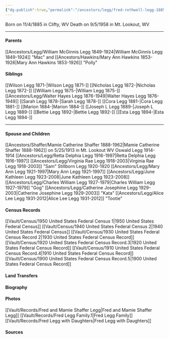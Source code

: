 ```yaml
---
{"dg-publish":true,"permalink":"/ancestors/legg/fred-rothwell-legg-1885-1958/","tags":["Fred-Legg"]}
---
```


Born on  11/4/1885 in Clifty, WV
Death on 9/5/1958 in Mt. Lookout, WV

---
#### Parents

[[Ancestors/Legg/William McGinnis Legg 1849-1924\|William McGinnis Legg 1849-1924]] "Mac" and [[Ancestors/Hawkins/Mary Ann Hawkins 1853-1926\|Mary Ann Hawkins 1853-1926]] "Polly"
#### Siblings
[[Wilson Legg 1871-\|Wilson Legg 1871-]]
[[Nicholas Legg 1872-\|Nicholas Legg 1872-]]
[[William Legg 1875-\|William Legg 1875-]]
[[Ancestors/Legg/Walter Hayes Legg 1876-1949\|Walter Hayes Legg 1876-1949]]
[[Sarah Legg 1878-\|Sarah Legg 1878-]]
[[Cora Legg 1881-\|Cora Legg 1881-]]
[[Marion 1884-\|Marion 1884-]]
[[Joseph L Legg 1889-\|Joseph L Legg 1889-]]
[[Bettie Legg  1892-\|Bettie Legg  1892-]]
[[Esta Legg 1894-\|Esta Legg 1894-]]

---
#### Spouse and Children
[[Ancestors/Shaffer/Mamie Catherine Shaffer 1888-1962\|Mamie Catherine Shaffer 1888-1962]] on 5/25/1913 in Mt. Lookout WV
Oswald Legg 1914-1914
[[Ancestors/Legg/Retta Delphia Legg 1916-1997\|Retta Delphia Legg 1916-1997]]
[[Ancestors/Legg/Virginia Rae Legg 1918-2003\|Virginia Rae Legg 1918-2003]] "Sam"
Stillborn Legg 1920-1920
[[Ancestors/Legg/Mary Ann Legg 1921-1997\|Mary Ann Legg 1921-1997]]
[[Ancestors/Legg/June Kathleen Legg 1923-2008\|June Kathleen Legg 1923-2008]]
[[Ancestors/Legg/Charles William Legg 1927-1979\|Charles William Legg 1927-1979]] "Gog"
[[Ancestors/Legg/Catherine Josephine Legg 1929-2003\|Catherine Josephine Legg 1929-2003]] "Kata"
[[Ancestors/Legg/Alice Lee Legg 1931-2012\|Alice Lee Legg 1931-2012]] "Tootie"
#### Census Records
[[Vault/Census/1950 United States Federal Census 1\|1950 United States Federal Census]]
[[Vault/Census/1940 United States Federal Census 2\|1940 United States Federal Census]]
[[Vault/Census/1930 United States Federal Census Record 2\|1930 United States Federal Census Record]]
[[Vault/Census/1920 United States Federal Census Record.3\|1920 United States Federal Census Record]]
[[Vault/Census/1910 United States Federal Census Record.4\|1910 United States Federal Census Record]]
[[Vault/Census/1900 United States Federal Census Record.5\|1900 United States Federal Census Record]]
#### Land Transfers

#### Biography

#### Photos
[[Vault/Records/Fred and Mamie Shaffer Legg\|Fred and Mamie Shaffer Legg]]
[[Vault/Records/Fred Legg Family.1\|Fred Legg Family]]
[[Vault/Records/Fred Legg with Daughters\|Fred Legg with Daughters]]
#### Sources

